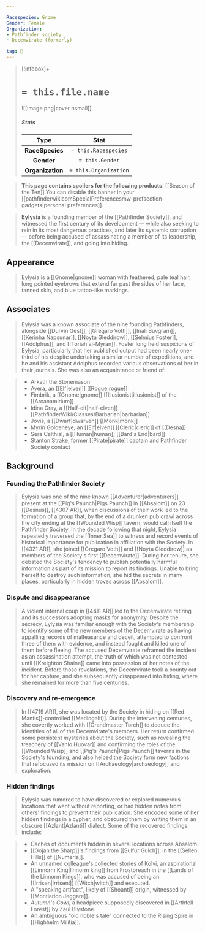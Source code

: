 ```yaml
---

Racespecies: Gnome
Gender: Female
Organization:
- Pathfinder society
- Decemvirate (formerly)

tag: 👤️
---
```


> [!infobox]+
> #  `= this.file.name`
> ![[image.png|cover hsmall]]
> ##### Stats
> Type | Stat |
> :---: |:---:|
> **RaceSpecies** | `= this.Racespecies` |
> **Gender** | `= this.Gender` |
> **Organization** | `= this.Organization` |



> **This page contains spoilers for the following products**: [[Season of the Ten]].You can disable this banner in your [[pathfinderwikicomSpecialPreferencesmw-prefsection-gadgets|personal preferences]].


> **Eylysia** is a founding member of the [[Pathfinder Society]], and witnessed the first century of its development — while also seeking to rein in its most dangerous practices, and later its systemic corruption — before being accused of assassinating a member of its leadership, the [[Decemvirate]], and going into hiding.



## Appearance

> Eylysia is a [[Gnome|gnome]] woman with feathered, pale teal hair, long pointed eyebrows that extend far past the sides of her face, tanned skin, and blue tattoo-like markings.


## Associates

> Eylysia was a known associate of the nine founding Pathfinders, alongside [[Durvin Gest]], [[Gregaro Voth]], [[Inali Buvgram]], [[Kerinha Napsunar]], [[Noyta Gleddirow]], [[Selmius Foster]], [[Adolphus]], and [[Toriah al-Myran]]. Foster long held suspicions of Eylysia, particularly that her published output had been nearly one-third of his despite undertaking a similar number of expeditions, and he and his assistant Adolphus recorded various observations of her in their journals.
> She was also an acquaintance or friend of:

> - Arkath the Stonemason
> - Avera, an [[Elf|elven]] [[Rogue|rogue]]
> - Fimbrik, a [[Gnome|gnome]] [[Illusionist|illusionist]] of the [[Arcanamirium]]
> - Idina Gray, a [[Half-elf|half-elven]] [[PathfinderWiki/Classes/Barbarian|barbarian]]
> - Jovis, a [[Dwarf|dwarven]] [[Monk|monk]]
> - Myrin Goldeneye, an [[Elf|elven]] [[Cleric|cleric]] of [[Desna]]
> - Sera Calthial, a [[Human|human]] [[Bard's End|bard]]
> - Stanton Strake, former [[Pirate|pirate]] captain and Pathfinder Society contact

## Background


### Founding the Pathfinder Society

> Eylysia was one of the nine known [[Adventurer|adventurers]] present at the [[Pig's Paunch|Pigs Paunch]] in [[Absalom]] on 23 [[Desnus]], [[4307 AR]], when discussions of their work led to the formation of a group that, by the end of a drunken pub crawl across the city ending at the [[Wounded Wisp]] tavern, would call itself the Pathfinder Society.
> In the decade following that night, Eylysia repeatedly traversed the [[Inner Sea]] to witness and record events of historical importance for publication in affiliation with the Society.
> In [[4321 AR]], she joined [[Gregaro Voth]] and [[Noyta Gleddirow]] as members of the Society's first [[Decemvirate]].
> During her tenure, she debated the Society's tendency to publish potentially harmful information as part of its mission to report its findings. Unable to bring herself to destroy such information, she hid the secrets in many places, particularly in hidden troves across [[Absalom]].


### Dispute and disappearance

> A violent internal coup in [[4411 AR]] led to the Decemvirate retiring and its successors adopting masks for anonymity. Despite the secrecy, Eylysia was familiar enough with the Society's membership to identify some of the new members of the Decemvirate as having appalling records of malfeasance and deceit, attempted to confront three of them with evidence, and instead fought and killed one of them before fleeing.
> The accused Decemvirate reframed the incident as an assassination attempt, the truth of which was not contested until [[Kreighton Shaine]] came into possession of her notes of the incident. Before those revelations, the Decemvirate took a bounty out for her capture, and she subsequently disappeared into hiding, where she remained for more than five centuries.


### Discovery and re-emergence

> In [[4719 AR]], she was located by the Society in hiding on [[Red Mantis]]-controlled [[Mediogalti]]. During the intervening centuries, she covertly worked with [[Grandmaster Torch]] to deduce the identities of all of the Decemvirate's members.
> Her return confirmed some persistent mysteries about the Society, such as revealing the treachery of [[Vahlo Huovar]] and confirming the roles of the [[Wounded Wisp]] and [[Pig's Paunch|Pigs Paunch]] taverns in the Society's founding, and also helped the Society form new factions that refocused its mission on [[Archaeology|archaeology]] and exploration.


### Hidden findings

> Eylysia was rumored to have discovered or explored numerous locations that went without reporting, or had hidden notes from others' findings to prevent their publication. She encoded some of her hidden findings in a cypher, and obscured them by writing them in an obscure [[Azlant|Azlanti]] dialect. Some of the recovered findings include:

> - Caches of documents hidden in several locations across Absalom.
> - [[Gojan the Sharp]]'s findings from [[Sulfur Gulch]], in the [[Sellen Hills]] of [[Numeria]].
> - An unnamed colleague's collected stories of Kolvi, an aspirational [[Linnorm King|linnorm king]] from Frostbreach in the [[Lands of the Linnorm Kings]], who was accused of being an [[Irrisen|Irriseni]] [[Witch|witch]] and executed.
> - A "speaking artifact", likely of [[Shoanti]] origin, witnessed by [[Montlarion Jeggare]].
> - *Autumn's Cowl*, a headpiece supposedly discovered in [[Arthfell Forest]] by Zaul Blystone.
> - An ambiguous "old noble's tale" connected to the Rising Spire in [[Highhelm Militia]].






